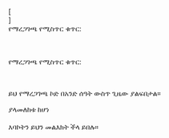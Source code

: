 [<br host>]<br action>የማረጋገጫ የሚስጥር ቁጥር:<br code>

<br url><br action>የማረጋገጫ የሚስጥር ቁጥር:

<br code>

ይህ የማረጋገጫ ኮድ በአንድ ሰዓት ውስጥ ጊዜው ያልፍበታል።

ያላመለከቱ ከሆነ<br url><br action>እባኮትን ይህን መልእክት ችላ ይበሉ።
